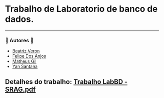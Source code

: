 # Trabalho de Laboratorio de banco de dados.


<hr>

### 🚀 Autores 🚀
  * [Beatriz Veron](https://github.com/Beatrizveron)
  * [Felipe Dos Anjos](https://github.com/FelipeDasr)
  * [Matheus Gil](https://github.com/MatheusSopranGil)
  * [Yan Santana](https://github.com/Yan-Santana)
    

  
## Detalhes do trabalho: [Trabalho LabBD - SRAG.pdf](https://github.com/Yan-Santana/TrabLBD/files/13252223/Trabalho.LabBD.-.SRAG.pdf)

